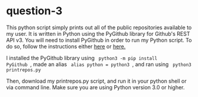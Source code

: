 # question-3

This python script simply prints out all of the public repositories available to my user. It is written in Python using the 
PyGithub library for Github's REST API v3. You will need to install
PyGithub in order to run my Python script. To do so, follow the instructions either <a href="https://github.com/PyGithub/PyGithub">here</a>
or <a href="https://pygithub.readthedocs.io/en/latest/introduction.html">here.</a>

I installed the PyGithub library using <code> python3 -m pip install PyGithub </code>, made an alias <code> alias python = python3 </code>, and ran using <code> python3 printrepos.py </code>

Then, download my printrepos.py script, and run it in your python shell or via command line. Make sure you are using Python version 3.0 or higher.
